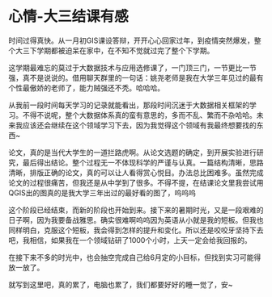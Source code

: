 # 心情-大三结课有感

时间过得真快。从一月初GIS课设答辩，开开心心回家过年，到疫情突然爆发，整个大三下学期都被迫呆在家中，在不知不觉就过完了整个下学期。

这学期最难忘的莫过于大数据技术与应用选修课了，一门顶三门，一节更比一节强，真不是说说的。借用聊天群里的一句话：姚尧老师是我在大学三年见过的最有个性最傲娇的老师了，能力贼强还不秃。哈哈哈。

从我前一段时间每天学习的记录就能看出，那段时间沉迷于大数据相关框架的学习。不得不说呢，整个大数据体系真的蛮有意思的，多而不乱、繁而不杂哈哈。未来我应该还会继续在这个领域学习下去，因为我觉得这个领域有我最终想要找的东西~

论文，真的是当代大学生的一道拦路虎啊。从论文选题的确定，到开展实验进行研究，最后得出结论。整个过程无一不体现科学的严谨与认真。一篇结构清晰，思路清晰，排版正确的论文，真的可以让人看得赏心悦目。办法总比困难多。虽然完成论文的过程很痛苦，但我还是从中学到了很多。不得不提，在结课论文里我尝试用QGIS出的图真的是我大学三年出过的最好看的图了，呜呜呜

这个阶段已经结束，而新的阶段也开始到来。接下来的暑期时光，又是一段艰难的日子啊，因为我要备战雅思。确实很难啊呜呜因为英语从小就是我的短板。但我也同样明白，克服这个短板，我会得到怎样的提升和变化。所以还是咬咬牙坚持下去吧，我相信，如果我在一个领域钻研了1000个小时，上天一定会给我回报的。

在接下来不多的时光中，也会抽空完成自己给6月定的小目标，但找到实习可能得放一放了。

就写到这里吧，真的累了，电脑也累了，我们都要好好的睡一觉了，安~